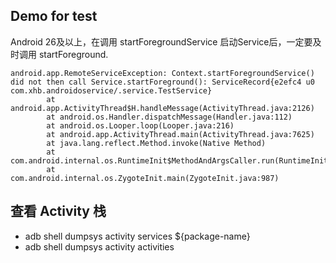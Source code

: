 ## Demo for test
Android 26及以上，在调用 startForegroundService 启动Service后，一定要及时调用 startForeground.
```
android.app.RemoteServiceException: Context.startForegroundService() did not then call Service.startForeground(): ServiceRecord{e2efc4 u0 com.xhb.androidoservice/.service.TestService}
        at android.app.ActivityThread$H.handleMessage(ActivityThread.java:2126)
        at android.os.Handler.dispatchMessage(Handler.java:112)
        at android.os.Looper.loop(Looper.java:216)
        at android.app.ActivityThread.main(ActivityThread.java:7625)
        at java.lang.reflect.Method.invoke(Native Method)
        at com.android.internal.os.RuntimeInit$MethodAndArgsCaller.run(RuntimeInit.java:524)
        at com.android.internal.os.ZygoteInit.main(ZygoteInit.java:987)
```

## 查看 Activity 栈
- adb shell dumpsys activity services ${package-name}
- adb shell dumpsys activity activities